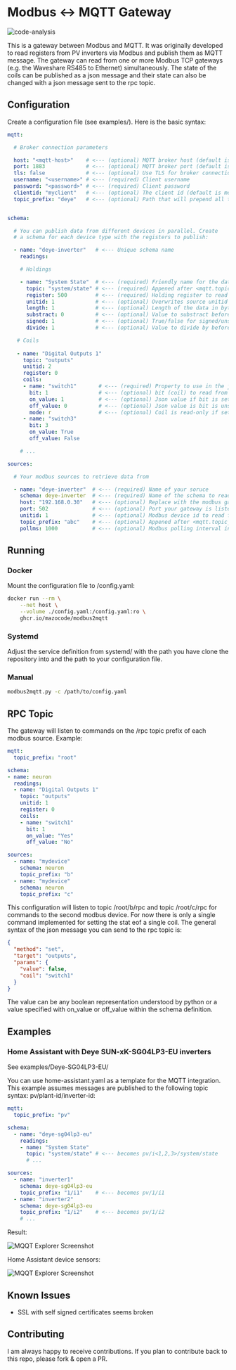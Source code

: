 # Modbus <-> MQTT Gateway

![code-analysis](https://github.com/mazocode/modbus2mqtt/actions/workflows/run-code-analysis.yaml/badge.svg)

This is a gateway between Modbus and MQTT. It was originally developed to read registers from PV inverters via Modbus and publish them as MQTT message. The gateway 
can read from one or more Modbus TCP gateways (e.g. the Waveshare RS485 to Ethernet) simultaneously. The state of the coils can be published as a json message and their 
state can also be changed with a json message sent to the rpc topic.

## Configuration

Create a configuration file (see examples/). Here is the basic syntax:

```yaml
mqtt:

  # Broker connection parameters

  host: "<mqtt-host>"    # <--- (optional) MQTT broker host (default is localhost)
  port: 1883             # <--- (optional) MQTT broker port (default is 1883)
  tls: false             # <--- (optional) Use TLS for broker connection (default is False)
  username: "<username>" # <--- (required) Client username
  password: "<password>" # <--- (required) Client password
  clientid: "myclient"   # <--- (optional) The client id (default is modbus2mqtt)
  topic_prefix: "deye"   # <--- (optional) Path that will prepend all topics before publication, if set


schema:

  # You can publish data from different devices in parallel. Create
  # a schema for each device type with the registers to publish:

  - name: "deye-inverter"   # <--- Unique schema name
    readings:

    # Holdings

    - name: "System State"  # <--- (required) Friendly name for the data point
      topic: "system/state" # <--- (required) Appened after <mqtt.topic_prefix>/<source.topic_prefix>/
      register: 500         # <--- (required) Holding register to read from
      unitid: 1             # <--- (optional) Overwrites source unitid
      length: 1             # <--- (optional) Length of the data in byte (default is 1)
      substract: 0          # <--- (optional) Value to substract before publishing (default is 0)
      signed: 1             # <--- (optional) True/false for signed/unsigned value (default is 0)
      divide: 1             # <--- (optional) Value to divide by before publishing (default is 1)

   # Coils
 
   - name: "Digital Outputs 1"
     topic: "outputs"
     unitid: 2
     register: 0
     coils:
     - name: "switch1"       # <--- (required) Property to use in the json message sent to the topic
       bit: 1                # <--- (optional) bit (coil) to read from (default is 1)
       on_value: 1           # <--- (optional) Json value if bit is set (default is "ON")
       off_value: 0          # <--- (optional) Json value is bit is unset (default is "OFF")
       mode: r               # <--- (optional) Coil is read-only if set to r. (default: rw)
     - name: "switch3"
       bit: 3
       on_value: True
       off_value: False

    # ...

sources:

  # Your modbus sources to retrieve data from

  - name: "deye-inverter"  # <--- (required) Name of your soruce
    schema: deye-inverter  # <--- (required) Name of the schema to read from this device
    host: "192.168.0.30"   # <--- (optional) Replace with the modbus gateway IP (default is loclahost)
    port: 502              # <--- (optional) Port your gateway is listening on (default is 502)
    unitid: 1              # <--- (optional) Modbus device id to read from (default is 1)
    topic_prefix: "abc"    # <--- (optional) Appened after <mqtt.topic_prefix>/
    pollms: 1000           # <--- (optional) Modbus polling interval in ms (default is 1000)
```


## Running

### Docker

Mount the configuration file to /config.yaml:

```bash
docker run --rm \
	--net host \
	--volume ./config.yaml:/config.yaml:ro \
	ghcr.io/mazocode/modbus2mqtt
```

### Systemd

Adjust the service definition from systemd/ with the path you have clone the repository into and the path to your configuration file.

### Manual 

```bash
modbus2mqtt.py -c /path/to/config.yaml
```

## RPC Topic

The gateway will listen to commands on the /rpc topic prefix of each modbus source. Example:
```yaml
mqtt:
  topic_prefix: "root"

schema:
- name: neuron
  readings:
  - name: "Digital Outputs 1"
    topic: "outputs"
    unitid: 1
    register: 0
    coils:
    - name: "switch1"
      bit: 1
      on_value: "Yes"
      off_value: "No"

sources:
  - name: "mydevice"
    schema: neuron
    topic_prefix: "b"
  - name: "mydevice"
    schema: neuron
    topic_prefix: "c"
```

This configuration will listen to topic /root/b/rpc and topic /root/c/rpc for commands to the second modbus device. For now there is only a single command
implemented for setting the stat eof a single coil. The general syntax of the json message you can send to the rpc topic is:

```json
{ 
  "method": "set", 
  "target": "outputs", 
  "params": { 
    "value": false, 
    "coil": "switch1" 
  } 
}
```

The value can be any boolean representation understood by python or a value specified with on_value or off_value within the schema definition.


## Examples

### Home Assistant with Deye SUN-xK-SG04LP3-EU inverters

See examples/Deye-SG04LP3-EU/

You can use home-assistant.yaml as a template for the MQTT integration. This example assumes messages are published to the following topic syntax: pv/plant-id/inverter-id:

```yaml
mqtt:
  topic_prefix: "pv"

schema:
  - name: "deye-sg04lp3-eu"
    readings:
    - name: "System State"
      topic: "system/state" # <--- becomes pv/i<1,2,3>/system/state
      # ...

sources:
  - name: "inverter1"
    schema: deye-sg04lp3-eu
    topic_prefix: "1/i1"    # <--- becomes pv/1/i1
  - name: "inverter2"
    schema: deye-sg04lp3-eu
    topic_prefix: "1/i2"    # <--- becomes pv/1/i2
    # ...
```

Result:

![MQQT Explorer Screenshot](examples/Deye-SG04LP3-EU/deye-modbus2mqtt-example.jpg)

Home Assistant device sensors:

![MQQT Explorer Screenshot](examples/Deye-SG04LP3-EU/ha-mqtt-deye-data.jpg)


## Known Issues

- SSL with self signed certificates seems broken

## Contributing

I am always happy to receive contributions. If you plan to contribute back to this repo, please fork & open a PR.
